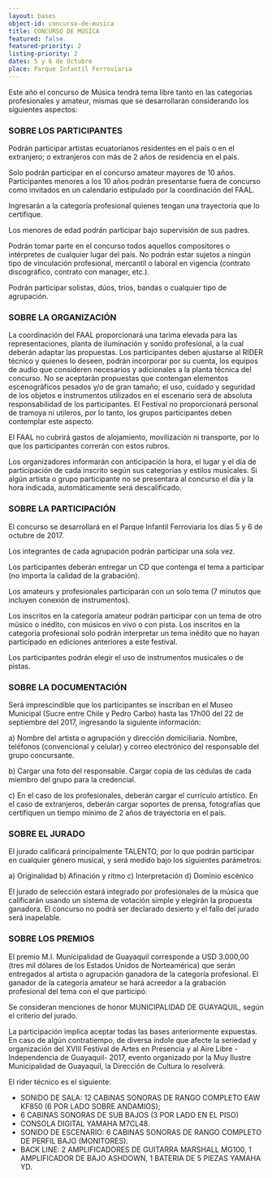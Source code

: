 ```yaml
---
layout: bases
object-id: concurso-de-musica
title: CONCURSO DE MÚSICA
featured: false
featured-priority: 2
listing-priority: 2
dates: 5 y 6 de Octubre
place: Parque Infantil Ferroviaria
---
```


Este año el concurso de Música tendrá tema libre tanto en las categorías profesionales y amateur, mismas que se desarrollarán considerando los siguientes aspectos:

### SOBRE LOS PARTICIPANTES
Podrán participar artistas ecuatorianos residentes en el país o en el extranjero; o extranjeros con más de 2 años de residencia en el país.

Solo podrán participar en el concurso amateur mayores de 10 años. Participantes menores a los 10 años podrán presentarse fuera de concurso como invitados en un calendario estipulado por la coordinación del FAAL.

Ingresarán a la categoría profesional quienes tengan una trayectoria que lo certifique.

Los menores de edad podrán participar bajo supervisión de sus padres.

Podrán tomar parte en el concurso todos aquellos compositores o intérpretes de cualquier lugar del país. No podrán estar sujetos a ningún tipo de vinculación profesional, mercantil o laboral en vigencia (contrato discográfico, contrato con manager, etc.).

Podrán participar solistas, dúos, tríos, bandas o cualquier tipo de agrupación.

### SOBRE LA ORGANIZACIÓN

La coordinación del FAAL proporcionará una tarima elevada para las representaciones, planta de iluminación y sonido profesional, a la cual deberán adaptar las propuestas. Los participantes deben ajustarse al RIDER técnico y quienes lo deseen, podrán incorporar por su cuenta, los equipos de audio que consideren necesarios y adicionales a la planta técnica del concurso. No se aceptarán propuestas que contengan elementos escenográficos pesados y/o de gran tamaño; el uso, cuidado y seguridad de los objetos e instrumentos utilizados en el escenario será de absoluta responsabilidad de los participantes. El Festival no proporcionará personal de tramoya ni utileros, por lo tanto, los grupos participantes deben contemplar este aspecto.

El FAAL no cubrirá gastos de alojamiento, movilización ni transporte, por lo que los participantes correrán con estos rubros.

Los organizadores informarán con anticipación la hora, el lugar y el día de participación de cada inscrito según sus categorías y estilos musicales. Si algún artista o grupo participante no se presentara al concurso el día y la hora indicada, automáticamente será descalificado.

### SOBRE LA PARTICIPACIÓN
El concurso se desarrollará en el Parque Infantil Ferroviaria los días 5 y 6 de octubre de 2017.

Los integrantes de cada agrupación podrán participar una sola vez.

Los participantes deberán entregar un CD que contenga el tema a participar (no importa la calidad de la grabación).

Los amateurs y profesionales participarán con un solo tema (7 minutos que incluyen conexión de instrumentos).

Los inscritos en la categoría amateur podrán participar con un tema de otro músico o inédito, con músicos en vivo o con pista. Los inscritos en la categoría profesional solo podrán interpretar un tema inédito que no hayan participado en ediciones anteriores a este festival.

Los participantes podrán elegir el uso de instrumentos musicales o de pistas.

### SOBRE LA DOCUMENTACIÓN
Será imprescindible que los participantes se inscriban en el Museo Municipal (Sucre entre Chile y Pedro Carbo) hasta las 17h00 del 22 de septiembre del 2017, ingresando la siguiente información:

a) Nombre del artista o agrupación y dirección domiciliaria. Nombre, teléfonos (convencional y celular) y correo electrónico del responsable del grupo concursante.

b) Cargar una foto del responsable. Cargar copia de las cédulas de cada miembro del grupo para la credencial.

c) En el caso de los profesionales, deberán cargar el currículo artístico. En el caso de extranjeros, deberán cargar soportes de prensa, fotografías que certifiquen un tiempo mínimo de 2 años de trayectoria en el país.

### SOBRE EL JURADO
El jurado calificará principalmente TALENTO, por lo que podrán participar en cualquier género musical, y será medido bajo los siguientes parámetros:

a) Originalidad
b) Afinación y ritmo
c) Interpretación
d) Dominio escénico

El jurado de selección estará integrado por profesionales de la música que calificarán usando un sistema de votación simple y elegirán la propuesta ganadora.  El concurso no podrá ser declarado desierto y el fallo del jurado será inapelable.

### SOBRE LOS PREMIOS
El premio M.I. Municipalidad de Guayaquil corresponde a USD 3.000,00 (tres mil dólares de los Estados Unidos de Norteamérica) que serán entregados al artista o agrupación ganadora de la categoría profesional. El ganador de la categoría amateur se hará acreedor a la grabación profesional del tema con el que participó.

Se consideran menciones de honor MUNICIPALIDAD DE GUAYAQUIL, según el criterio del jurado.

La participación implica aceptar todas las bases anteriormente expuestas. En caso de algún contratiempo, de diversa índole que afecte la seriedad y organización del XVIII Festival de Artes en Presencia y al Aire Libre -Independencia de Guayaquil- 2017, evento organizado por la Muy Ilustre Municipalidad de Guayaquil, la Dirección de Cultura lo resolverá.

El rider técnico es el siguiente:
* SONIDO DE SALA: 12 CABINAS SONORAS DE RANGO COMPLETO EAW KF850 (6 POR LADO SOBRE ANDAMIOS);
* 6 CABINAS SONORAS DE SUB BAJOS (3 POR LADO EN EL PISO)
* CONSOLA DIGITAL YAMAHA M7CL48.
* SONIDO DE ESCENARIO: 6 CABINAS SONORAS DE RANGO COMPLETO DE PERFIL BAJO (MONITORES).
* BACK LINE: 2 AMPLIFICADORES DE GUITARRA MARSHALL MG100, 1 AMPLIFICADOR DE BAJO ASHDOWN, 1 BATERIA DE 5 PIEZAS YAMAHA YD.
